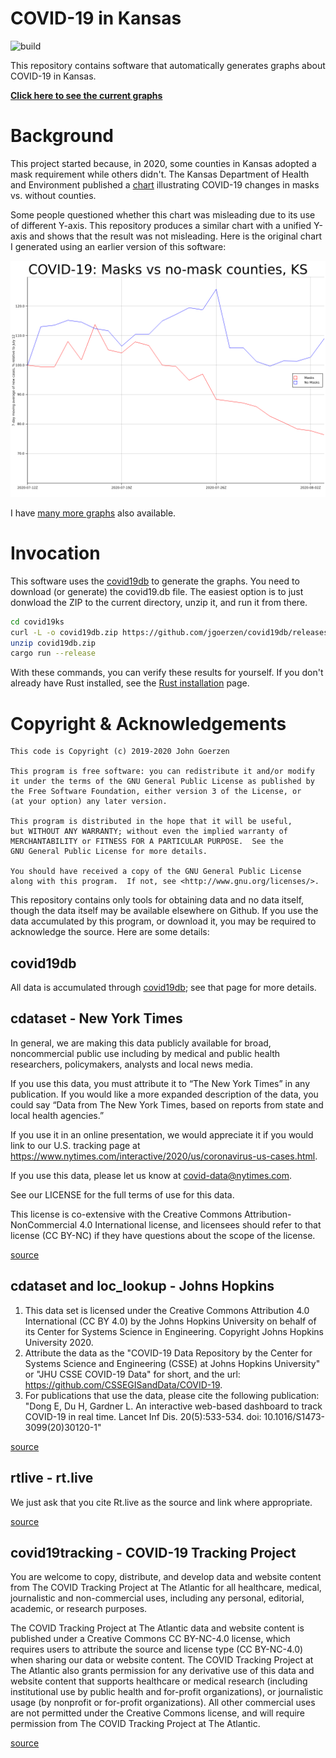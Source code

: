 # COVID-19 in Kansas

![build](https://github.com/jgoerzen/covid19ks/workflows/build/badge.svg) 

This repository contains software that automatically generates graphs about COVID-19 in Kansas. 

**[Click here to see the current graphs](https://jgoerzen.github.io/covid19ks/)**

# Background

This project started because, in 2020, some counties in Kansas adopted a mask requirement while others didn't.  The Kansas Department of Health and Environment published a [chart](kdhe-chart.pdf) illustrating COVID-19 changes in masks vs. without counties.

Some people questioned whether this chart was misleading due to its use of different Y-axis.  This repository produces a similar chart with a unified Y-axis and shows that the result was not misleading.  Here is the original chart I generated using an earlier version of this software:

![](main.png)

I have [many more graphs](https://jgoerzen.github.io/covid19ks/) also available.

# Invocation

This software uses the [covid19db](https://github.com/jgoerzen/covid19db) to generate the graphs.  You need to download (or generate) the covid19.db file.  The easiest option is to just donwload the ZIP to the current directory, unzip it, and run it from there.

``` sh
cd covid19ks
curl -L -o covid19db.zip https://github.com/jgoerzen/covid19db/releases/download/v0.1.0/covid19db.zip
unzip covid19db.zip
cargo run --release
```

With these commands, you can verify these results for yourself.  If you don't already have Rust installed, see the [Rust installation](https://www.rust-lang.org/tools/install) page.

# Copyright & Acknowledgements

    This code is Copyright (c) 2019-2020 John Goerzen

    This program is free software: you can redistribute it and/or modify
    it under the terms of the GNU General Public License as published by
    the Free Software Foundation, either version 3 of the License, or
    (at your option) any later version.

    This program is distributed in the hope that it will be useful,
    but WITHOUT ANY WARRANTY; without even the implied warranty of
    MERCHANTABILITY or FITNESS FOR A PARTICULAR PURPOSE.  See the
    GNU General Public License for more details.

    You should have received a copy of the GNU General Public License
    along with this program.  If not, see <http://www.gnu.org/licenses/>.


This repository contains only tools for obtaining data and no data itself, though the data itself may be available elsewhere on Github.  If you use the data accumulated by this program, or download it, you may be required to acknowledge the source.  Here are some details:

## covid19db

All data is accumulated through [covid19db](https://github.com/jgoerzen/covid19db); see that page for more details.

## cdataset - New York Times

In general, we are making this data publicly available for broad, noncommercial public use including by medical and public health researchers, policymakers, analysts and local news media.

If you use this data, you must attribute it to “The New York Times” in any publication. If you would like a more expanded description of the data, you could say “Data from The New York Times, based on reports from state and local health agencies.”

If you use it in an online presentation, we would appreciate it if you would link to our U.S. tracking page at https://www.nytimes.com/interactive/2020/us/coronavirus-us-cases.html.

If you use this data, please let us know at covid-data@nytimes.com.

See our LICENSE for the full terms of use for this data.

This license is co-extensive with the Creative Commons Attribution-NonCommercial 4.0 International license, and licensees should refer to that license (CC BY-NC) if they have questions about the scope of the license.

[source](https://github.com/nytimes/covid-19-data)

## cdataset and loc_lookup - Johns Hopkins

1.    This data set is licensed under the Creative Commons Attribution 4.0 International (CC BY 4.0) by the Johns Hopkins University on behalf of its Center for Systems Science in Engineering. Copyright Johns Hopkins University 2020.
2.    Attribute the data as the "COVID-19 Data Repository by the Center for Systems Science and Engineering (CSSE) at Johns Hopkins University" or "JHU CSSE COVID-19 Data" for short, and the url: https://github.com/CSSEGISandData/COVID-19.
3.    For publications that use the data, please cite the following publication: "Dong E, Du H, Gardner L. An interactive web-based dashboard to track COVID-19 in real time. Lancet Inf Dis. 20(5):533-534. doi: 10.1016/S1473-3099(20)30120-1"

[source](https://github.com/CSSEGISandData/COVID-19)

## rtlive - rt.live

We just ask that you cite Rt.live as the source and link where appropriate.

[source](https://rt.live/faq)

## covid19tracking - COVID-19 Tracking Project

You are welcome to copy, distribute, and develop data and website content from The COVID Tracking Project at The Atlantic for all healthcare, medical, journalistic and non-commercial uses, including any personal, editorial, academic, or research purposes.

The COVID Tracking Project at The Atlantic data and website content is published under a Creative Commons CC BY-NC-4.0 license, which requires users to attribute the source and license type (CC BY-NC-4.0) when sharing our data or website content. The COVID Tracking Project at The Atlantic also grants permission for any derivative use of this data and website content that supports healthcare or medical research (including institutional use by public health and for-profit organizations), or journalistic usage (by nonprofit or for-profit organizations). All other commercial uses are not permitted under the Creative Commons license, and will require permission from The COVID Tracking Project at The Atlantic.

[source](https://covidtracking.com/about-data/license)
